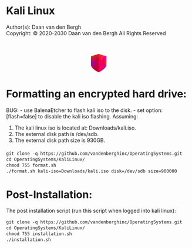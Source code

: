 # Kali Linux
Author(s):  Daan van den Bergh<br>
Copyright:  © 2020-2030 Daan van den Bergh All Rights Reserved<br>
<br>
<br>
<p align="center">
  <img src="https://raw.githubusercontent.com/vandenberghinc/public-storage/master/vandenberghinc/icon/icon.png" alt="Bergh-Encryption" width="50"/>
</p>


# Formatting an encrypted hard drive:
BUG:
	- use BalenaEtcher to flash kali iso to the disk.
	- set option: [flash=false] to disable the kali iso flashing.
Assuming:
1. The kali linux iso is located at: Downloads/kali.iso.
2. The external disk path is /dev/sdb.
3. The external disk path size is 930GB.

####

	git clone -q https://github.com/vandenberghinc/OperatingSystems.git
	cd OperatingSystems/KaliLinux/
	chmod 755 format.sh
	./format.sh kali-iso=Downloads/kali.iso disk=/dev/sdb size=900000


# Post-Installation:
The post installation script (run this script when logged into kali linux):

	git clone -q https://github.com/vandenberghinc/OperatingSystems.git
	cd OperatingSystems/KaliLinux/
	chmod 755 installation.sh
	./installation.sh
